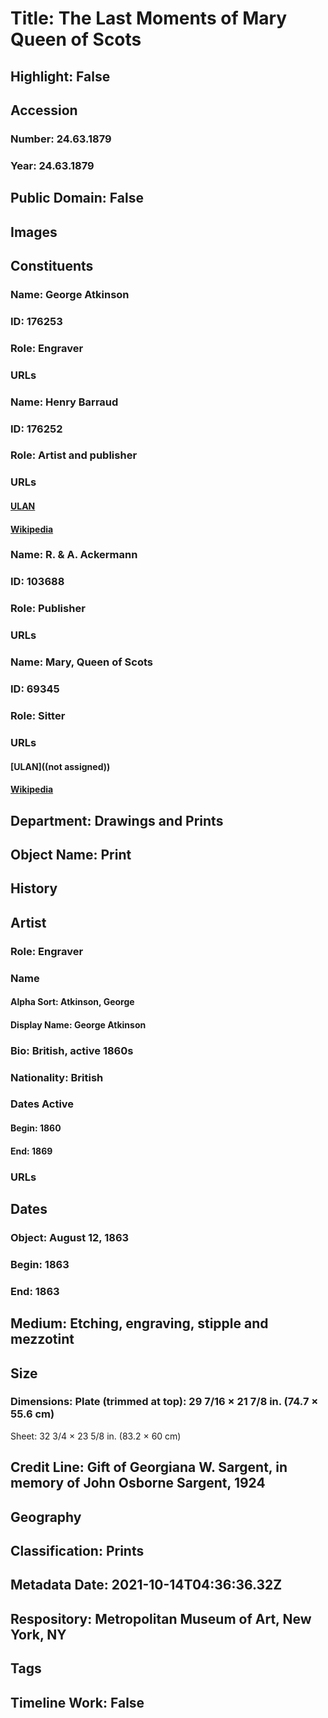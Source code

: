 # Title: The Last Moments of Mary Queen of Scots
## Highlight: False
## Accession
### Number: 24.63.1879
### Year: 24.63.1879
## Public Domain: False
## Images
## Constituents
### Name: George Atkinson
### ID: 176253
### Role: Engraver
### URLs
### Name: Henry Barraud
### ID: 176252
### Role: Artist and publisher
### URLs
#### [ULAN](http://vocab.getty.edu/page/ulan/500032311)
#### [Wikipedia](https://www.wikidata.org/wiki/Q5717829)
### Name: R. &amp; A. Ackermann
### ID: 103688
### Role: Publisher
### URLs
### Name: Mary, Queen of Scots
### ID: 69345
### Role: Sitter
### URLs
#### [ULAN]((not assigned))
#### [Wikipedia](https://www.wikidata.org/wiki/Q131412)
## Department: Drawings and Prints
## Object Name: Print
## History
## Artist
### Role: Engraver
### Name
#### Alpha Sort: Atkinson, George
#### Display Name: George Atkinson
### Bio: British, active 1860s
### Nationality: British
### Dates Active
#### Begin: 1860
#### End: 1869
### URLs
## Dates
### Object: August 12, 1863
### Begin: 1863
### End: 1863
## Medium: Etching, engraving, stipple and mezzotint
## Size
### Dimensions: Plate (trimmed at top): 29 7/16 × 21 7/8 in. (74.7 × 55.6 cm)
Sheet: 32 3/4 × 23 5/8 in. (83.2 × 60 cm)
## Credit Line: Gift of Georgiana W. Sargent, in memory of John Osborne Sargent, 1924
## Geography
## Classification: Prints
## Metadata Date: 2021-10-14T04:36:36.32Z
## Respository: Metropolitan Museum of Art, New York, NY
## Tags
## Timeline Work: False